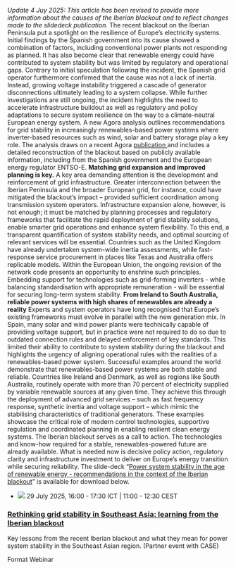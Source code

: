 _Update 4 Juy 2025: This article has been revised to provide more information about the causes of the Iberian blackout and to reflect changes made to the slidedeck publication._
The recent blackout on the Iberian Peninsula put a spotlight on the resilience of Europe’s electricity systems. Initial findings by the Spanish government into its cause showed a combination of factors, including conventional power plants not responding as planned. It has also become clear that renewable energy could have contributed to system stability but was limited by regulatory and operational gaps. Contrary to initial speculation following the incident, the Spanish grid operator furthermore confirmed that the cause was not a lack of inertia. Instead, growing voltage instability triggered a cascade of generator disconnections ultimately leading to a system collapse. 
While further investigations are still ongoing, the incident highlights the need to accelerate infrastructure buildout as well as regulatory and policy adaptations to secure system resilience on the way to a climate-neutral European energy system.
A new Agora analysis outlines recommendations for grid stability in increasingly renewables-based power systems where inverter-based resources such as wind, solar and battery storage play a key role. The analysis draws on a recent Agora [publication ](https://www.agora-energiewende.org/publications/power-system-stability)and includes a detailed reconstruction of the blackout based on publicly available information, including from the Spanish government and the European energy regulator ENTSO-E. 
**Matching grid expansion and improved planning is key.**
A key area demanding attention is the development and reinforcement of grid infrastructure. Greater interconnection between the Iberian Peninsula and the broader European grid, for instance, could have mitigated the blackout’s impact – provided sufficient coordination among transmission system operators. 
Infrastructure expansion alone, however, is not enough; it must be matched by planning processes and regulatory frameworks that facilitate the rapid deployment of grid stability solutions, enable smarter grid operations and enhance system flexibility.
To this end, a transparent quantification of system stability needs, and optimal sourcing of relevant services will be essential. Countries such as the United Kingdom have already undertaken system-wide inertia assessments, while fast-response service procurement in places like Texas and Australia offers replicable models. 
Within the European Union, the ongoing revision of the network code presents an opportunity to enshrine such principles. Embedding support for technologies such as grid-forming inverters - while balancing standardisation with appropriate remuneration - will be essential for securing long-term system stability.
**From Ireland to South Australia, reliable power systems with high shares of renewables are already a reality**
Experts and system operators have long recognised that Europe’s existing frameworks must evolve in parallel with the new generation mix. In Spain, many solar and wind power plants were technically capable of providing voltage support, but in practice were not required to do so due to outdated connection rules and delayed enforcement of key standards. This limited their ability to contribute to system stability during the blackout and highlights the urgency of aligning operational rules with the realities of a renewables-based power system. 
Successful examples around the world demonstrate that renewables-based power systems are both stable and reliable. Countries like Ireland and Denmark, as well as regions like South Australia, routinely operate with more than 70 percent of electricity supplied by variable renewable sources at any given time. They achieve this through the deployment of advanced grid services – such as fast frequency response, synthetic inertia and voltage support – which mimic the stabilising characteristics of traditional generators. These examples showcase the critical role of modern control technologies, supportive regulation and coordinated planning in enabling resilient clean energy systems.
The Iberian blackout serves as a call to action. The technologies and know-how required for a stable, renewables-powered future are already available. What is needed now is decisive policy action, regulatory clarity and infrastructure investment to deliver on Europe’s energy transition while securing reliability.
The slide-deck “[Power system stability in the age of renewable energy - recommendations in the context of the Iberian blackout](https://www.agora-energiewende.org/publications/power-system-stability-in-the-age-of-renewable-energy)” is available for download below.
  * ![](https://www.agora-energiewende.org/fileadmin/_processed_/0/6/csm_EW_Webinar_CASE_Logo_b7383243a4.jpg)
29 July 2025, 16:00 - 17:30 ICT | 11:00 - 12:30 CEST 
###  [ Rethinking grid stability in Southeast Asia: learning from the Iberian blackout ](https://www.agora-energiewende.org/news-events/rethinking-grid-stability-in-southeast-asia-learning-from-the-iberian-blackout)
Key lessons from the recent Iberian blackout and what they mean for power system stability in the Southeast Asian region. (Partner event with CASE)  
  
Format 
     Webinar